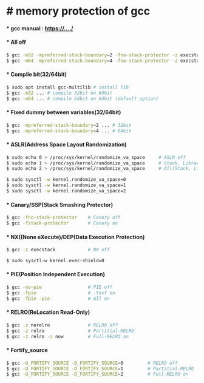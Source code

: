 # &#35; memory protection of gcc

#### &#42; gcc manual : <https://..../>

#### &#42; All off
```bash
$ gcc -m32 -mpreferred-stack-boundary=2 -fno-stack-protector -z execstack -no-pie -z norelro filename.c -o filename
$ gcc -m64 -mpreferred-stack-boundary=4 -fno-stack-protector -z execstack -no-pie -z norelro filename.c -o filename
```

#### &#42; Compile bit(32/64bit)
```bash
$ sudo apt install gcc-multilib # install lib
$ gcc -m32 ... # compile 32bit on 64bit
$ gcc -m64 ... # compile 64bit on 64bit (default option)
```

#### &#42; Fixed dummy between variables(32/64bit)
```bash
$ gcc -mpreferred-stack-boundary=2 ... # 32bit
$ gcc -mpreferred-stack-boundary=4 ... # 64bit
```


#### &#42; ASLR(Address Space Layout Randomization)
```bash
$ sudo echo 0 > /proc/sys/kernel/randomize_va_space     # ASLR off
$ sudo echo 1 > /proc/sys/kernel/randomize_va_space     # Stack, Library on
$ sudo echo 2 > /proc/sys/kernel/randomize_va_space     # All(Stack, Library, Heap) on

$ sudo sysctl -w kernel.randomize_va_space=0
$ sudo sysctl -w kernel.randomize_va_space=1
$ sudo sysctl -w kernel.randomize_va_space=2
```

#### &#42; Canary/SSP(Stack Smashing Protector) 
```bash
$ gcc -fno-stack-protector    # Canary off
$ gcc -fstack-protector       # Canary on
```


#### &#42; NX((None eXecute)/DEP(Data Execution Protection) 
```bash
$ gcc -z execstack            # NX off

$ sudo sysctl-w kernel.exec-shield=0 
```


#### &#42;  PIE(Position Independent Execution)
```bash
$ gcc -no-pie                 # PIE off
$ gcc -fpie                   # .text on
$ gcc -fpie -pie              # All on
```

#### &#42; RELRO(ReLocation Read-Only) 
```bash
$ gcc -z norelro              # RELRO off
$ gcc -z relro                # Partitial-RELRO
$ gcc -z relro -z now         # Full-RELRO on
```

#### &#42; Fortify_source 
```bash
$ gcc -U_FORTIFY_SOURCE -D_FORTIFY_SOURCE=0         # RELRO off
$ gcc -U_FORTIFY_SOURCE -D_FORTIFY_SOURCE=1         # Partitial-RELRO
$ gcc -U_FORTIFY_SOURCE -D_FORTIFY_SOURCE=2         # Full-RELRO on
```

